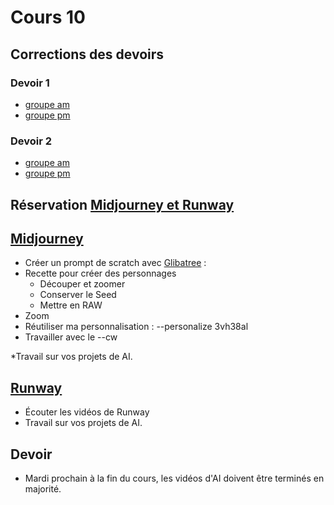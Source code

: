 # Cours 10

## Corrections des devoirs 
### Devoir 1
* [groupe am](https://forms.office.com/Pages/ResponsePage.aspx?id=x5Wp_94QyE6V2yjtBXZFXdLFAGnr8T1OlA16PpceeFJUMEZYREJBS1dVR0tBWFRISFJVNEg0OVlBOS4u
)  <br>
* [groupe pm](https://forms.office.com/Pages/ResponsePage.aspx?id=x5Wp_94QyE6V2yjtBXZFXdLFAGnr8T1OlA16PpceeFJUNkYwSkdGVU1DTk1PTDlaM0VZMVk2ODFWRC4u
)  <br>

### Devoir 2
* [groupe am](https://forms.office.com/Pages/ResponsePage.aspx?id=x5Wp_94QyE6V2yjtBXZFXdLFAGnr8T1OlA16PpceeFJUOExTWUlHWTVNRVVGOUo2TkEzQjFMRkNGOS4u)  <br>
* [groupe pm](https://forms.office.com/Pages/ResponsePage.aspx?id=x5Wp_94QyE6V2yjtBXZFXdLFAGnr8T1OlA16PpceeFJUOUNBVTdaWktOV1ZSMExUWjg5OVZQRTNXMi4u)  <br>


## Réservation [Midjourney et Runway](https://teamup.com/ks3j4jwsg8wvik7eh5)


## [Midjourney](ai/midjourney.md)
* Créer un prompt de scratch avec [Glibatree](https://chatgpt.com/g/g-hfOosvOH7-glibatree-consistent-character-assistant) : <br>
* Recette pour créer des personnages<br>
  * Découper et zoomer
  * Conserver le Seed<br>
  * Mettre en RAW<br>
* Zoom
* Réutiliser ma personnalisation : --personalize 3vh38al<br>
* Travailler avec le --cw<br>

*Travail sur vos projets de AI.<br>

## [Runway](ai/runway.md) 
* Écouter les vidéos de Runway <br>
* Travail sur vos projets de AI.<br>


## Devoir
* Mardi prochain à la fin du cours, les vidéos d'AI doivent être terminés en majorité.<br>

